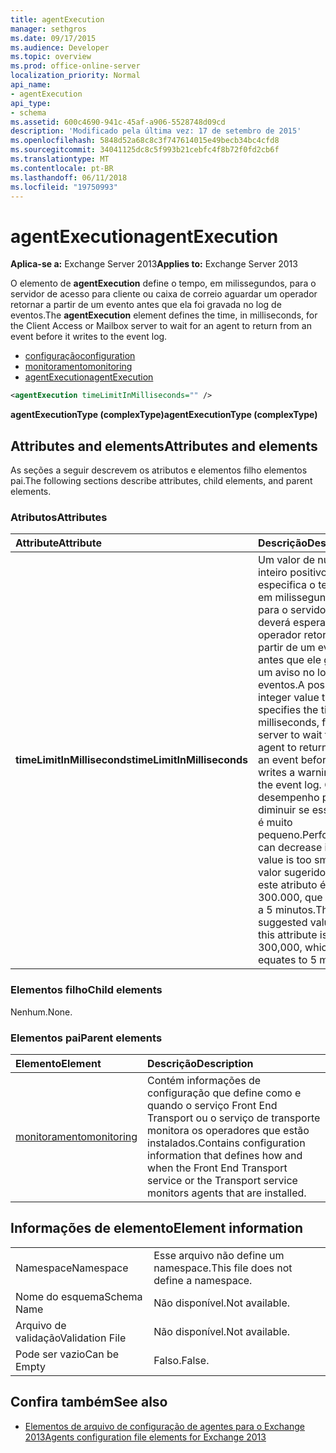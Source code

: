 ```yaml
---
title: agentExecution
manager: sethgros
ms.date: 09/17/2015
ms.audience: Developer
ms.topic: overview
ms.prod: office-online-server
localization_priority: Normal
api_name:
- agentExecution
api_type:
- schema
ms.assetid: 600c4690-941c-45af-a906-5528748d09cd
description: 'Modificado pela última vez: 17 de setembro de 2015'
ms.openlocfilehash: 5848d52a68c8c3f747614015e49becb34bc4cfd8
ms.sourcegitcommit: 34041125dc8c5f993b21cebfc4f8b72f0fd2cb6f
ms.translationtype: MT
ms.contentlocale: pt-BR
ms.lasthandoff: 06/11/2018
ms.locfileid: "19750993"
---
```

# <a name="agentexecution"></a><span data-ttu-id="ed811-103">agentExecution</span><span class="sxs-lookup"><span data-stu-id="ed811-103">agentExecution</span></span>
  
<span data-ttu-id="ed811-104">**Aplica-se a:** Exchange Server 2013</span><span class="sxs-lookup"><span data-stu-id="ed811-104">**Applies to:** Exchange Server 2013</span></span> 
  
<span data-ttu-id="ed811-105">O elemento de **agentExecution** define o tempo, em milissegundos, para o servidor de acesso para cliente ou caixa de correio aguardar um operador retornar a partir de um evento antes que ela foi gravada no log de eventos.</span><span class="sxs-lookup"><span data-stu-id="ed811-105">The **agentExecution** element defines the time, in milliseconds, for the Client Access or Mailbox server to wait for an agent to return from an event before it writes to the event log.</span></span> 
  
- [<span data-ttu-id="ed811-106">configuração</span><span class="sxs-lookup"><span data-stu-id="ed811-106">configuration</span></span>](configuration.md)  
- [<span data-ttu-id="ed811-107">monitoramento</span><span class="sxs-lookup"><span data-stu-id="ed811-107">monitoring</span></span>](monitoring.md)
- [<span data-ttu-id="ed811-108">agentExecution</span><span class="sxs-lookup"><span data-stu-id="ed811-108">agentExecution</span></span>](agentexecution.md)
  
```XML
<agentExecution timeLimitInMilliseconds="" />
```

<span data-ttu-id="ed811-109">**agentExecutionType (complexType)**</span><span class="sxs-lookup"><span data-stu-id="ed811-109">**agentExecutionType (complexType)**</span></span>

## <a name="attributes-and-elements"></a><span data-ttu-id="ed811-110">Attributes and elements</span><span class="sxs-lookup"><span data-stu-id="ed811-110">Attributes and elements</span></span>

<span data-ttu-id="ed811-111">As seções a seguir descrevem os atributos e elementos filho elementos pai.</span><span class="sxs-lookup"><span data-stu-id="ed811-111">The following sections describe attributes, child elements, and parent elements.</span></span>
  
### <a name="attributes"></a><span data-ttu-id="ed811-112">Atributos</span><span class="sxs-lookup"><span data-stu-id="ed811-112">Attributes</span></span>

|<span data-ttu-id="ed811-113">**Attribute**</span><span class="sxs-lookup"><span data-stu-id="ed811-113">**Attribute**</span></span>|<span data-ttu-id="ed811-114">**Descrição**</span><span class="sxs-lookup"><span data-stu-id="ed811-114">**Description**</span></span>|
|:-----|:-----|
|<span data-ttu-id="ed811-115">**timeLimitInMilliseconds**</span><span class="sxs-lookup"><span data-stu-id="ed811-115">**timeLimitInMilliseconds**</span></span> <br/> |<span data-ttu-id="ed811-116">Um valor de número inteiro positivo que especifica o tempo, em milissegundos, para o servidor deverá esperar um operador retornar a partir de um evento antes que ele grava um aviso no log de eventos.</span><span class="sxs-lookup"><span data-stu-id="ed811-116">A positive integer value that specifies the time, in milliseconds, for the server to wait for an agent to return from an event before it writes a warning to the event log.</span></span> <span data-ttu-id="ed811-117">O desempenho pode diminuir se esse valor é muito pequeno.</span><span class="sxs-lookup"><span data-stu-id="ed811-117">Performance can decrease if this value is too small.</span></span> <span data-ttu-id="ed811-118">O valor sugerido para este atributo é 300.000, que é igual a 5 minutos.</span><span class="sxs-lookup"><span data-stu-id="ed811-118">The suggested value for this attribute is 300,000, which equates to 5 minutes.</span></span>  <br/> |
   
### <a name="child-elements"></a><span data-ttu-id="ed811-119">Elementos filho</span><span class="sxs-lookup"><span data-stu-id="ed811-119">Child elements</span></span>

<span data-ttu-id="ed811-120">Nenhum.</span><span class="sxs-lookup"><span data-stu-id="ed811-120">None.</span></span>
  
### <a name="parent-elements"></a><span data-ttu-id="ed811-121">Elementos pai</span><span class="sxs-lookup"><span data-stu-id="ed811-121">Parent elements</span></span>

|<span data-ttu-id="ed811-122">**Elemento**</span><span class="sxs-lookup"><span data-stu-id="ed811-122">**Element**</span></span>|<span data-ttu-id="ed811-123">**Descrição**</span><span class="sxs-lookup"><span data-stu-id="ed811-123">**Description**</span></span>|
|:-----|:-----|
|[<span data-ttu-id="ed811-124">monitoramento</span><span class="sxs-lookup"><span data-stu-id="ed811-124">monitoring</span></span>](monitoring.md) <br/> |<span data-ttu-id="ed811-125">Contém informações de configuração que define como e quando o serviço Front End Transport ou o serviço de transporte monitora os operadores que estão instalados.</span><span class="sxs-lookup"><span data-stu-id="ed811-125">Contains configuration information that defines how and when the Front End Transport service or the Transport service monitors agents that are installed.</span></span>  <br/> |
   
## <a name="element-information"></a><span data-ttu-id="ed811-126">Informações de elemento</span><span class="sxs-lookup"><span data-stu-id="ed811-126">Element information</span></span>

|||
|:-----|:-----|
|<span data-ttu-id="ed811-127">Namespace</span><span class="sxs-lookup"><span data-stu-id="ed811-127">Namespace</span></span>  <br/> |<span data-ttu-id="ed811-128">Esse arquivo não define um namespace.</span><span class="sxs-lookup"><span data-stu-id="ed811-128">This file does not define a namespace.</span></span>  <br/> |
|<span data-ttu-id="ed811-129">Nome do esquema</span><span class="sxs-lookup"><span data-stu-id="ed811-129">Schema Name</span></span>  <br/> |<span data-ttu-id="ed811-130">Não disponível.</span><span class="sxs-lookup"><span data-stu-id="ed811-130">Not available.</span></span>  <br/> |
|<span data-ttu-id="ed811-131">Arquivo de validação</span><span class="sxs-lookup"><span data-stu-id="ed811-131">Validation File</span></span>  <br/> |<span data-ttu-id="ed811-132">Não disponível.</span><span class="sxs-lookup"><span data-stu-id="ed811-132">Not available.</span></span>  <br/> |
|<span data-ttu-id="ed811-133">Pode ser vazio</span><span class="sxs-lookup"><span data-stu-id="ed811-133">Can be Empty</span></span>  <br/> |<span data-ttu-id="ed811-134">Falso.</span><span class="sxs-lookup"><span data-stu-id="ed811-134">False.</span></span>  <br/> |
   
## <a name="see-also"></a><span data-ttu-id="ed811-135">Confira também</span><span class="sxs-lookup"><span data-stu-id="ed811-135">See also</span></span>

- [<span data-ttu-id="ed811-136">Elementos de arquivo de configuração de agentes para o Exchange 2013</span><span class="sxs-lookup"><span data-stu-id="ed811-136">Agents configuration file elements for Exchange 2013</span></span>](agents-configuration-file-elements-for-exchange-2013.md)

